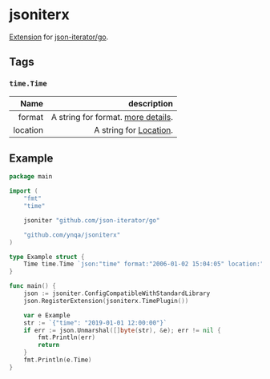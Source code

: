 # jsoniterx

 [Extension](https://github.com/json-iterator/go/blob/dc11f49689fd1c9a6de20749def70bd889bf0d42/reflect_extension.go#L46-L56) for [json-iterator/go](https://github.com/json-iterator/go).

## Tags

### `time.Time`

|Name|description|
|--:|--:|
|format|A string for format. [more details](https://golang.org/pkg/time/#pkg-constants).|
|location|A string for [Location](https://golang.org/pkg/time/#Location).|

## Example

```go
package main

import (
	"fmt"
	"time"

	jsoniter "github.com/json-iterator/go"

	"github.com/ynqa/jsoniterx"
)

type Example struct {
	Time time.Time `json:"time" format:"2006-01-02 15:04:05" location:"Asia/Tokyo"`
}

func main() {
	json := jsoniter.ConfigCompatibleWithStandardLibrary
	json.RegisterExtension(jsoniterx.TimePlugin())

	var e Example
	str := `{"time": "2019-01-01 12:00:00"}`
	if err := json.Unmarshal([]byte(str), &e); err != nil {
		fmt.Println(err)
		return
	}
	fmt.Println(e.Time)
}
```
